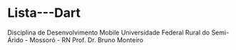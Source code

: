 # Lista---Dart
Disciplina de Desenvolvimento Mobile 
Universidade Federal Rural do Semi-Árido - Mossoró - RN
Prof. Dr. Bruno Monteiro
